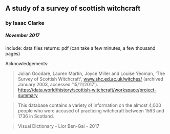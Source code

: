 ## A study of a survey of scottish witchcraft 
### by Isaac Clarke             
##### November 2017 




include: data files
returns: pdf (can take a few minutes, a few thousand pages)

Acknowledgements:
> Julian Goodare, Lauren Martin, Joyce Miller and Louise Yeoman, 
	'The Survey of Scottish Witchcraft', www.shc.ed.ac.uk/witches/ 
	(archived January 2003, accessed ’15/11/2017’).
	https://data.world/history/scottish-witchcraft/workspace/project-summary
  
>  This database contains a variety of information on the almost 
	4,000 people who were accused of practicing witchcraft between 
	1563 and 1736 in Scotland.

> Visual Dictionary - Lior Ben-Gai - 2017
